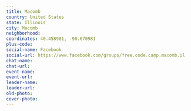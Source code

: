 ```yaml
---
title: Macomb
country: United States
state: Illinois
city: Macomb
neighborhood: 
coordinates: 40.458981, -90.670981
plus-code:
social-name: Facebook
social-url: https://www.facebook.com/groups/free.code.camp.macomb.il
chat-name:
chat-url:
event-name:
event-url:
leader-name:
leader-url:
old-photo: 
cover-photo:
---
```


